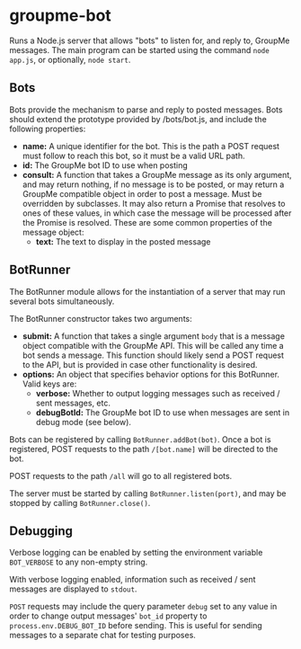 # groupme-bot
Runs a Node.js server that allows "bots" to listen for, and reply to, GroupMe messages. The main program can be started using the command `node app.js`, or optionally, `node start`.

## Bots
Bots provide the mechanism to parse and reply to posted messages. Bots should extend the prototype provided by /bots/bot.js, and include the following properties:

  * **name:** A unique identifier for the bot. This is the path a POST request must follow to reach this bot, so it must be a valid URL path.
  * **id:** The GroupMe bot ID to use when posting
  * **consult:** A function that takes a GroupMe message as its only argument, and may return nothing, if no message is to be posted, or may return a GroupMe compatible object in order to post a message. Must be overridden by subclasses. It may also return a Promise that resolves to ones of these values, in which case the message will be processed after the Promise is resolved. These are some common properties of the message object:
    * **text:** The text to display in the posted message

## BotRunner
The BotRunner module allows for the instantiation of a server that may run several bots simultaneously.

The BotRunner constructor takes two arguments:
  * **submit:** A function that takes a single argument `body` that is a message object compatible with the GroupMe API. This will be called any time a bot sends a message. This function should likely send a POST request to the API, but is provided in case other functionality is desired.
  * **options:** An object that specifies behavior options for this BotRunner. Valid keys are:
    * **verbose:** Whether to output logging messages such as received / sent messages, etc.
    * **debugBotId:** The GroupMe bot ID to use when messages are sent in debug mode (see below).

Bots can be registered by calling `BotRunner.addBot(bot)`. Once a bot is registered, POST requests to the path `/[bot.name]` will be directed to the bot.

POST requests to the path `/all` will go to all registered bots.

The server must be started by calling `BotRunner.listen(port)`, and may be stopped by calling `BotRunner.close()`.

## Debugging
Verbose logging can be enabled by setting the environment variable `BOT_VERBOSE` to any non-empty string.

With verbose logging enabled, information such as received / sent messages are displayed to `stdout`.

`POST` requests may include the query parameter `debug` set to any value in order to change output messages' `bot_id` property to `process.env.DEBUG_BOT_ID` before sending. This is useful for sending messages to a separate chat for testing purposes.
